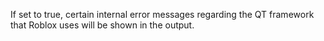 If set to true, certain internal error messages regarding the QT framework that Roblox uses will be shown in the output.